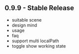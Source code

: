 ## 0.9.9 - Stable Release
* suitable scene
* design mind
* usage
* faq
* support multi localPath
* toggle show working state

